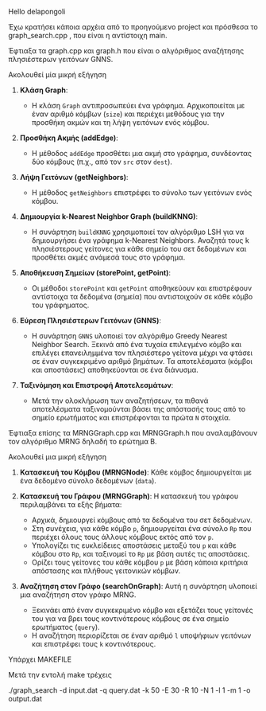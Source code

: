Hello delapongoli

Έχω κρατήσει κάποια αρχέια από το προηγούμενο project και πρόσθεσα το graph_search.cpp , που είναι η αντίστοιχη main.

Έφτιαξα τα graph.cpp και graph.h που είναι ο αλγόριθμος αναζήτησης πλησιέστερων γειτόνων GNNS.

Ακολουθεί μία μικρή εξήγηση 

1. **Κλάση Graph**:
   - Η κλάση `Graph` αντιπροσωπεύει ένα γράφημα. Αρχικοποιείται με έναν αριθμό κόμβων (`size`) και περιέχει μεθόδους για την προσθήκη ακμών και τη λήψη γειτόνων ενός κόμβου.

2. **Προσθήκη Ακμής (addEdge)**:
   - Η μέθοδος `addEdge` προσθέτει μια ακμή στο γράφημα, συνδέοντας δύο κόμβους (π.χ., από τον `src` στον `dest`).

3. **Λήψη Γειτόνων (getNeighbors)**:
   - Η μέθοδος `getNeighbors` επιστρέφει το σύνολο των γειτόνων ενός κόμβου.

4. **Δημιουργία k-Νearest Neighbor Graph (buildKNNG)**:
   - Η συνάρτηση `buildKNNG` χρησιμοποιεί τον αλγόριθμο LSH για να δημιουργήσει ένα γράφημα k-Nearest Neighbors. Αναζητά τους k πλησιέστερους γείτονες για κάθε σημείο του σετ δεδομένων και προσθέτει ακμές ανάμεσά τους στο γράφημα.

5. **Αποθήκευση Σημείων (storePoint, getPoint)**:
   - Οι μέθοδοι `storePoint` και `getPoint` αποθηκεύουν και επιστρέφουν αντίστοιχα τα δεδομένα (σημεία) που αντιστοιχούν σε κάθε κόμβο του γράφηματος.

6. **Εύρεση Πλησιέστερων Γειτόνων (GNNS)**:
   - Η συνάρτηση `GNNS` υλοποιεί τον αλγόριθμο Greedy Nearest Neighbor Search. Ξεκινά από ένα τυχαία επιλεγμένο κόμβο και επιλέγει επανειλημμένα τον πλησιέστερο γείτονα μέχρι να φτάσει σε έναν συγκεκριμένο αριθμό βημάτων. Τα αποτελέσματα (κόμβοι και αποστάσεις) αποθηκεύονται σε ένα διάνυσμα.

7. **Ταξινόμηση και Επιστροφή Αποτελεσμάτων**:
   - Μετά την ολοκλήρωση των αναζητήσεων, τα πιθανά αποτελέσματα ταξινομούνται βάσει της απόστασής τους από το σημείο ερωτήματος και επιστρέφονται τα πρώτα `N` στοιχεία.

Έφτιαξα επίσης τα MRNGGraph.cpp και MRNGGraph.h που αναλαμβάνουν τον αλγόριθμο MRNG δηλαδή το ερώτημα Β.

Ακολουθεί μια μικρή εξήγηση 

1. **Κατασκευή του Κόμβου (MRNGNode)**: Κάθε κόμβος δημιουργείται με ένα δεδομένο σύνολο δεδομένων (`data`).

2. **Κατασκευή του Γράφου (MRNGGraph)**: Η κατασκευή του γράφου περιλαμβάνει τα εξής βήματα:
   - Αρχικά, δημιουργεί κόμβους από τα δεδομένα του σετ δεδομένων.
   - Στη συνέχεια, για κάθε κόμβο `p`, δημιουργείται ένα σύνολο `Rp` που περιέχει όλους τους άλλους κόμβους εκτός από τον `p`.
   - Υπολογίζει τις ευκλείδειες αποστάσεις μεταξύ του `p` και κάθε κόμβου στο `Rp`, και ταξινομεί το `Rp` με βάση αυτές τις αποστάσεις.
   - Ορίζει τους γείτονες του κάθε κόμβου `p` με βάση κάποια κριτήρια απόστασης και πλήθους γειτονικών κόμβων.

3. **Αναζήτηση στον Γράφο (searchOnGraph)**: Αυτή η συνάρτηση υλοποιεί μια αναζήτηση στον γράφο MRNG.
   - Ξεκινάει από έναν συγκεκριμένο κόμβο και εξετάζει τους γείτονές του για να βρει τους κοντινότερους κόμβους σε ένα σημείο ερωτήματος (`query`).
   - Η αναζήτηση περιορίζεται σε έναν αριθμό `l` υποψήφιων γειτόνων και επιστρέφει τους `k` κοντινότερους.

Υπάρχει MAKEFILE

Μετά την εντολή make τρέχεις 

./graph_search -d input.dat -q query.dat -k 50 -E 30 -R 10 -N 1 -l 1 -m 1 -o output.dat

